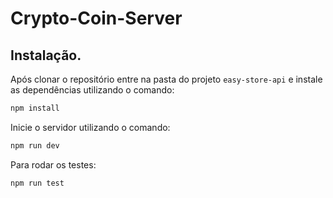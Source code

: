 # Crypto-Coin-Server

## Instalação.

Após clonar o repositório entre na pasta do projeto `easy-store-api` e instale as dependências utilizando o comando:

```sh
npm install
```

Inicie o servidor utilizando o comando:

```sh
npm run dev
```

Para rodar os testes:

```sh
npm run test
```
